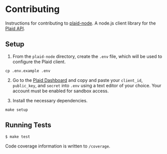 # Contributing

Instructions for contributing to [plaid-node][1]. A node.js client library for the [Plaid API][2].

## Setup

1. From the `plaid-node` directory, create the `.env` file, which will be used to configure the Plaid client.

  ```
  cp .env.example .env
  ```

2. Go to the [Plaid Dashboard](https://dashboard.plaid.com/) and copy and paste your `client_id`, `public_key`, and `secret`
   into `.env` using a text editor of your choice. Your account must be enabled for sandbox access.

3. Install the necessary dependencies.

  ```
  make setup
  ```

## Running Tests

```console
$ make test
```

Code coverage information is written to `/coverage`.

[1]: https://github.com/plaid/plaid-node
[2]: https://plaid.com
